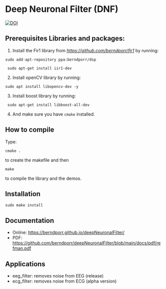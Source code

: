 # Deep Neuronal Filter (DNF)

[![DOI](https://zenodo.org/badge/DOI/10.5281/zenodo.6360675.svg)](https://doi.org/10.5281/zenodo.6360675)

## Prerequisites Libraries and packages:
1) Install the Fir1 library from _https://github.com/berndporr/fir1_ by running:

` sudo add-apt-repository ppa:berndporr/dsp `

` sudo apt-get install iir1-dev`

2) Install openCV library by running:

` sudo apt install libopencv-dev -y `

3) Install boost library by running:

` sudo apt-get install libboost-all-dev`

4) And make sure you have ` cmake ` installed.

## How to compile

Type:

```
cmake .
```
to create the makefile and then

```
make
```
to compile the library and the demos.

## Installation

```
sudo make install
```

## Documentation

 - Online: https://berndporr.github.io/deepNeuronalFilter/
 - PDF: https://github.com/berndporr/deepNeuronalFilter/blob/main/docs/pdf/refman.pdf

## Applications

 - eeg_filter: removes noise from EEG (release)
 - ecg_filter: removes noise from ECG (alpha version)
